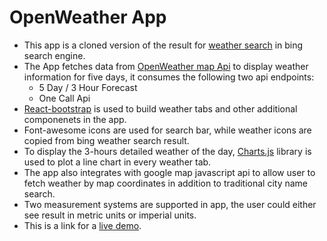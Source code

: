 # OpenWeather App

- This app is a cloned version of the result for [weather search](https://www.bing.com/search?q=weather) in bing search engine.
- The App fetches data from [OpenWeather map Api](https://openweathermap.org/api) to display weather information for five days, it consumes the following two api endpoints:
  - 5 Day / 3 Hour Forecast
  - One Call Api
- [React-bootstrap](https://react-bootstrap.github.io/) is used to build weather tabs and other additional componenets in the app.
- Font-awesome icons are used for search bar, while weather icons are copied from bing weather search result.
- To display the 3-hours detailed weather of the day, [Charts.js](https://www.chartjs.org/) library is used to plot a line chart in every weather tab.
- The app also integrates with google map javascript api to allow user to fetch weather by map coordinates in addition to traditional city name search.
- Two measurement systems are supported in app, the user could either see result in metric units or imperial units.
- This is a link for a [live demo](https://mustafa-saleh.github.io/weather-app/).
